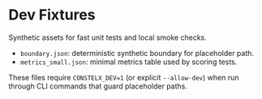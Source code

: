 # Dev Fixtures

Synthetic assets for fast unit tests and local smoke checks.

- `boundary.json`: deterministic synthetic boundary for placeholder path.
- `metrics_small.json`: minimal metrics table used by scoring tests.

These files require `CONSTELX_DEV=1` (or explicit `--allow-dev`) when run
through CLI commands that guard placeholder paths.
